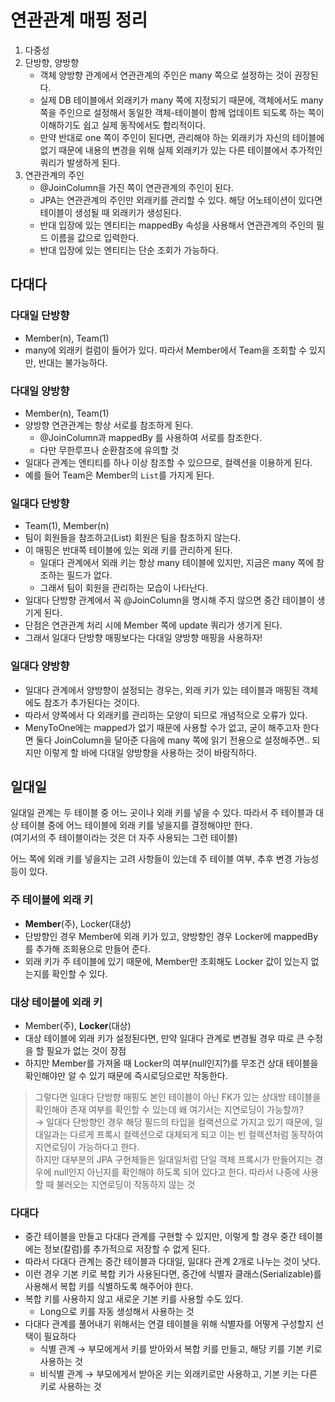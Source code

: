 # 연관관계 매핑 정리
1. 다중성
2. 단방향, 양방향
    - 객체 양방향 관계에서 연관관계의 주인은 many 쪽으로 설정하는 것이 권장된다.
    - 실제 DB 테이블에서 외래키가 many 쪽에 지정되기 때문에, 객체에서도 many 쪽을 주인으로 설정해서 동일한 객체-테이블이
      함께 업데이트 되도록 하는 쪽이 이해하기도 쉽고 실제 동작에서도 합리적이다.
    - 만약 반대로 one 쪽이 주인이 된다면, 관리해야 하는 외래키가 자신의 테이블에 없기 때문에 내용의 변경을 위해
      실제 외래키가 있는 다른 테이블에서 추가적인 쿼리가 발생하게 된다.
3. 연관관계의 주인
    - @JoinColumn을 가진 쪽이 연관관계의 주인이 된다.
    - JPA는 연관관계의 주인만 외래키를 관리할 수 있다. 해당 어노테이션이 있다면 테이블이 생성될 때 외래키가 생성된다.
    - 반대 입장에 있는 엔티티는 mappedBy 속성을 사용해서 연관관계의 주인의 필드 이름을 값으로 입력한다.
    - 반대 입장에 있는 엔티티는 단순 조회가 가능하다.
## 다대다
### 다대일 단방향
- Member(n), Team(1)
- many에 외래키 컬럼이 들어가 있다. 따라서 Member에서 Team을 조회할 수 있지만, 반대는 불가능하다.

### 다대일 양방향
- Member(n), Team(1)
- 양방향 연관관계는 항상 서로를 참조하게 된다.
    - @JoinColumn과 mappedBy 를 사용하여 서로를 참조한다.
    - 다만 무한루프나 순환참조에 유의할 것
- 일대다 관계는 엔티티를 하나 이상 참조할 수 있으므로, 컬렉션을 이용하게 된다.
- 예를 들어 Team은 Member의 `List`를 가지게 된다.

### 일대다 단방향
- Team(1), Member(n)
- 팀이 회원들을 참조하고(List<Member>) 회원은 팀을 참조하지 않는다.
- 이 매핑은 반대쪽 테이블에 있는 외래 키를 관리하게 된다.
    - 일대다 관계에서 외래 키는 항상 many 테이블에 있지만, 지금은 many 쪽에 참조하는 필드가 없다.
    - 그래서 팀이 회원을 관리하는 모습이 나타난다.
- 일대다 단방향 관계에서 꼭 @JoinColumn을 명시해 주지 않으면 중간 테이블이 생기게 된다.
- 단점은 연관관계 처리 시에 Member 쪽에 update 쿼리가 생기게 된다.
- 그래서 일대다 단방향 매핑보다는 다대일 양방향 매핑을 사용하자!

### 일대다 양방향
- 일대다 관계에서 양방향이 설정되는 경우는, 외래 키가 있는 테이블과 매핑된 객체에도 참조가 추가된다는 것이다.
- 따라서 양쪽에서 다 외래키를 관리하는 모양이 되므로 개념적으로 오류가 있다.
- MenyToOne에는 mapped가 없기 때문에 사용할 수가 없고, 굳이 해주고자 한다면 둘다 JoinColumn을 달아준 다음에 many 쪽에 읽기 전용으로 설정해주면.. 되지만 이렇게 할 바에 다대일 양방향을 사용하는 것이 바람직하다.

## 일대일
일대일 관계는 두 테이블 중 어느 곳이나 외래 키를 넣을 수 있다. 따라서 주 테이블과 대상 테이블 중에 어느 테이블에 외래 키를 넣을지를 결정해야만 한다.  
(여기서의 주 테이블이라는 것은 더 자주 사용되는 그런 테이블)

어느 쪽에 외래 키를 넣을지는 고려 사항들이 있는데 주 테이블 여부, 추후 변경 가능성 등이 있다.

### 주 테이블에 외래 키
- **Member**(주), Locker(대상)
- 단방향인 경우 Member에 외래 키가 있고, 양방향인 경우 Locker에 mappedBy를 추가해 조회용으로 만들어 준다.
- 외래 키가 주 테이블에 있기 때문에, Member만 조회해도 Locker 값이 있는지 없는지를 확인할 수 있다.

### 대상 테이블에 외래 키
- Member(주), **Locker**(대상)
- 대상 테이블에 외래 키가 설정된다면, 만약 일대다 관계로 변경될 경우 따로 큰 수정을 할 필요가 없는 것이 장점
- 하지만 Member를 가져올 때 Locker의 여부(null인지?)를 무조건 상대 테이블을 확인해야만 알 수 있기 때문에 즉시로딩으로만 작동한다.
> 그렇다면 일대다 단방향 매핑도 본인 테이블이 아닌 FK가 있는 상대방 테이블을 확인해야 존재 여부를 확인할 수 있는데 왜 여기서는 지연로딩이 가능할까?  
> &rarr; 일대다 단방향인 경우 해당 필드의 타입을 컬랙션으로 가지고 있기 때문에, 일대일과는 다르게 프록시 컬렉션으로 대체되게 되고 이는 빈 컬렉션처럼 동작하여 지연로딩이 가능하다고 한다.  
> 하지만 대부분의 JPA 구현체들은 일대일처럼 단일 객체 프록시가 만들어지는 경우에 null인지 아닌지를 확인해야 하도록 되어 있다고 한다. 따라서 나중에 사용할 때 불러오는 지연로딩이 작동하지 않는 것

### 다대다
- 중간 테이블을 만들고 다대다 관계를 구현할 수 있지만, 이렇게 할 경우 중간 테이블에는 정보(칼럼)를 추가적으로 저장할 수 없게 된다.
- 따라서 다대다 관계는 중간 테이블과 다대일, 일대다 관계 2개로 나누는 것이 낫다.
- 이런 경우 기본 키로 복합 키가 사용된다면, 중간에 식별자 클래스(Serializable)를 사용해서 복합 키를 식별하도록 해주어야 한다.
- 복합 키를 사용하지 않고 새로운 기본 키를 사용할 수도 있다.
    - Long으로 키를 자동 생성해서 사용하는 것
- 다대다 관계를 풀어내기 위해서는 연결 테이블을 위해 식별자를 어떻게 구성할지 선택이 필요하다
    - 식별 관계 → 부모에게서 키를 받아와서 복합 키를 만들고, 해당 키를 기본 키로 사용하는 것
    - 비식별 관계 → 부모에게서 받아온 키는 외래키로만 사용하고, 기본 키는 다른 키로 사용하는 것